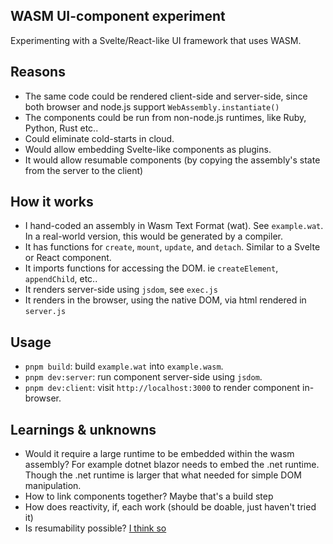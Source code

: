 WASM UI-component experiment
-------------------------

Experimenting with a Svelte/React-like UI framework that uses WASM.

## Reasons

- The same code could be rendered client-side and server-side, since both browser and node.js support `WebAssembly.instantiate()`
- The components could be run from non-node.js runtimes, like Ruby, Python, Rust etc..
- Could eliminate cold-starts in cloud.
- Would allow embedding Svelte-like components as plugins.
- It would allow resumable components (by copying the assembly's state from the server to the client)

## How it works

- I hand-coded an assembly in Wasm Text Format (wat). See `example.wat`. In a real-world version, this would be generated by a compiler.
- It has functions for `create`, `mount`, `update`, and `detach`. Similar to a Svelte or React component.
- It imports functions for accessing the DOM. ie `createElement`, `appendChild`, etc..
- It renders server-side using `jsdom`, see `exec.js`
- It renders in the browser, using the native DOM, via html rendered in `server.js`

## Usage

- `pnpm build`: build `example.wat` into `example.wasm`.
- `pnpm dev:server`: run component server-side using `jsdom`.
- `pnpm dev:client`: visit `http://localhost:3000` to render component in-browser.

## Learnings & unknowns

- Would it require a large runtime to be embedded within the wasm assembly? For example dotnet blazor needs to embed the .net runtime. Though the .net runtime is larger that what needed for simple DOM manipulation.
- How to link components together? Maybe that's a build step
- How does reactivity, if, each work (should be doable, just haven't tried it)
- Is resumability possible? [I think so](https://github.com/joshnuss/wasm-resumability-experiment)
